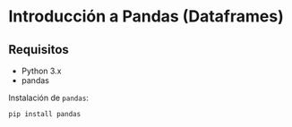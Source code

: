 # Introducción a Pandas (Dataframes)
## Requisitos

- Python 3.x
- pandas


Instalación de `pandas`:
```bash
pip install pandas

